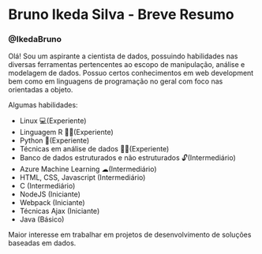 # Bruno Ikeda Silva - Breve Resumo
### @IkedaBruno

Olá! Sou um aspirante a cientista de dados, possuindo habilidades nas diversas ferramentas pertencentes ao escopo de manipulação, análise e modelagem de dados.
Possuo certos conhecimentos em web development bem como em linguagens de programação no geral com foco nas orientadas a objeto.

Algumas habilidades:
- Linux 💻(Experiente)
- Linguagem R 👨‍💻(Experiente)
- Python 🐍(Experiente)
- Técnicas em análise de dados 👨‍🔬(Experiente)
- Banco de dados estruturados e não estruturados 🔓(Intermediário)
- Azure Machine Learning ☁(Intermediário)
- HTML, CSS, Javascript (Intermediário)
- C (Intermediário)
- NodeJS (Iniciante)
- Webpack (Iniciante)
- Técnicas Ajax (Iniciante)
- Java (Básico)


Maior interesse em trabalhar em projetos de desenvolvimento de soluções baseadas em dados. 
<!---
IkedaBruno/IkedaBruno is a ✨ special ✨ repository because its `README.md` (this file) appears on your GitHub profile.
You can click the Preview link to take a look at your changes.
--->
